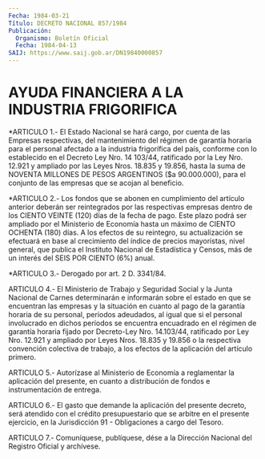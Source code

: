 ```yaml
---
Fecha: 1984-03-21
Título: DECRETO NACIONAL 857/1984
Publicación:
  Organismo: Boletín Oficial
  Fecha: 1984-04-13
SAIJ: https://www.saij.gob.ar/DN19840000857
---
```

# AYUDA FINANCIERA A LA INDUSTRIA FRIGORIFICA

<a id="1"></a>
*ARTICULO  1.-  El Estado Nacional se hará cargo, por cuenta de las Empresas respectivas,  del  mantenimiento  del  régimen de garantía horaria  para el personal afectado a la industria  frigorífica  del país, conforme  con  lo  establecido  en  el  Decreto  Ley  Nro. 14 103/44, ratificado por la Ley Nro. 12.921 y ampliado por las  Leyes Nros.  18.835  y 19.856, hasta la suma de NOVENTA MILLONES DE PESOS ARGENTINOS ($a 90.000.000),  para  el  conjunto de las empresas que se acojan al beneficio.

<a id="2"></a>
*ARTICULO  2.-  Los  fondos  que  se  abonen  en  cumplimiento  del artículo  anterior    deberán  ser reintegrados por las respectivas empresas dentro de los CIENTO VEINTE  (120)  días  de  la  fecha de pago.  Este  plazo podrá ser ampliado por el Ministerio de Economía hasta un máximo  de  CIENTO OCHENTA (180) días. A los efectos de su reintegro, su actualización  se  efectuará  en  base al crecimiento del  índice de precios mayoristas, nivel general,  que  publica  el Instituto  Nacional  de Estadística y Censos, más de un interés del SEIS POR CIENTO (6%) anual.

<a id="3"></a>
*ARTICULO 3.- Derogado por art. 2 D. 3341/84.

<a id="4"></a>
ARTICULO  4.-  El  Ministerio  de  Trabajo  y Seguridad Social y la Junta Nacional de Carnes determinarán e informarán  sobre el estado en que se encuentran las empresas y la situación en cuanto  al pago de  la  garantía  horaria  de  su  personal, períodos adeudados, al igual  que  si  el  personal  involucrado  en  dichos  períodos  se encuentra encuadrado en el régimen  de  garantía horaria fijado por Decreto-Ley  Nro.  14.103/44,  ratificado por  Ley  Nro.  12.921  y ampliado  por  Leyes  Nros.  18.835    y  19.856  o  la  respectiva convención  colectiva de trabajo, a los efectos  de  la  aplicación del artículo primero.

<a id="5"></a>
ARTICULO  5.- Autorízase al Ministerio de Economía a reglamentar la aplicación  del  presente,  en  cuanto  a  distribución de fondos e instrumentación de entrega.

<a id="6"></a>
ARTICULO  6.-  El  gasto  que  demande  la  aplicación del presente decreto,  será  atendido  con  el  crédito  presupuestario  que  se arbitre  en  el  presente  ejercicio,  en  la  Jurisdicción   91  - Obligaciones a cargo del Tesoro.

<a id="7"></a>
ARTICULO  7.- Comuníquese, publíquese, dése a la Dirección Nacional del Registro Oficial y archívese.